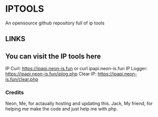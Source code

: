 # IPTOOLS
An opensource github repository full of ip tools

## LINKS
You can visit the IP tools here
-------------------------------
IP Curl: https://ipapi.neon-is.fun or curl ipapi.neon-is.fun
IP Logger: https://ipapi.neon-is.fun/iplog.php
Clear IP: https://ipapi.neon-is.fun/clear.php
### Credits
Neon, Me, for actaually hosting and updating this.
Jack, My friend, for helping me make the code and just help me with php.
